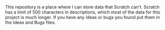 This repository is a place where I can store data that Scratch can't.
Scratch has a limit of 500 characters in descriptions, which most of the data for this project is much longer.
If you have any ideas or bugs you found put them in the Ideas and Bugs files.
